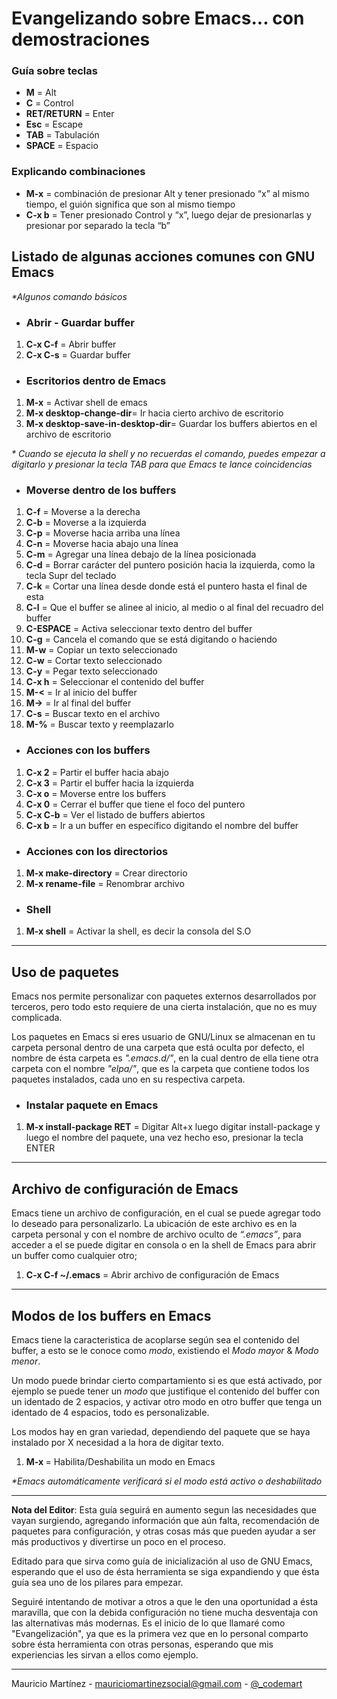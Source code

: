 # Evangelizando sobre Emacs... con demostraciones
### Guía sobre teclas
- **M** = Alt
- **C** = Control
- **RET/RETURN** = Enter
- **Esc** = Escape
- **TAB** = Tabulación
- **SPACE** = Espacio

### Explicando combinaciones
- **M-x** = combinación de presionar Alt y tener presionado “x” al mismo tiempo, el guión significa que son al mismo tiempo
- **C-x b** = Tener presionado Control y “x”, luego dejar de presionarlas y presionar por separado la tecla “b”

## Listado de algunas acciones comunes con GNU Emacs
_*Algunos comando básicos_

- ###  Abrir - Guardar buffer

1. **C-x C-f** = Abrir buffer
2. **C-x C-s** = Guardar buffer

- ###  Escritorios dentro de Emacs
1. **M-x** = Activar shell de emacs
1. **M-x desktop-change-dir**= Ir hacia cierto archivo de escritorio
1. **M-x desktop-save-in-desktop-dir**= Guardar los buffers abiertos en el archivo de escritorio

_* Cuando se ejecuta la shell y no recuerdas el comando, puedes empezar a digitarlo y presionar la tecla TAB para que Emacs te lance coincidencias_

- ### Moverse dentro de los buffers

1. **C-f** = Moverse a la derecha
2. **C-b** = Moverse a la izquierda
3. **C-p** = Moverse hacia arriba una línea
4. **C-n** = Moverse hacia abajo una línea
5. **C-m** = Agregar una línea debajo de la línea posicionada
6. **C-d** = Borrar carácter del puntero posición hacia la izquierda, como la tecla Supr del teclado
7. **C-k** = Cortar una línea desde donde está el puntero hasta el final de esta
8. **C-l** = Que el buffer se alinee al inicio, al medio o al final del recuadro del buffer
9. **C-ESPACE** = Activa seleccionar texto dentro del buffer
10. **C-g** = Cancela el comando que se está digitando o haciendo
11. **M-w** = Copiar un texto seleccionado
12. **C-w** = Cortar texto seleccionado
13. **C-y** = Pegar texto seleccionado
14. **C-x h** = Seleccionar el contenido del buffer
15. **M-<** = Ir al inicio del buffer
16. **M->** = Ir al final del buffer
17. **C-s** = Buscar texto en el archivo
18. **M-%** = Buscar texto y reemplazarlo

- ### Acciones con los buffers

1. **C-x 2** = Partir el buffer hacia abajo
2. **C-x 3** = Partir el buffer hacia la izquierda
3. **C-x o** = Moverse entre los buffers
4. **C-x 0** = Cerrar el buffer que tiene el foco del puntero
5. **C-x C-b** = Ver el listado de buffers abiertos
6. **C-x b** = Ir a un buffer en específico digitando el nombre del buffer

- ### Acciones con los directorios

1. **M-x make-directory** = Crear directorio
2. **M-x rename-file** = Renombrar archivo

- ### Shell

1. **M-x shell** = Activar la shell, es decir la consola del S.O
***
## Uso de paquetes

Emacs nos permite personalizar con paquetes externos desarrollados por terceros, pero todo esto requiere de una cierta instalación, que no es muy complicada. 

Los paquetes en Emacs si eres usuario de GNU/Linux se almacenan en tu carpeta personal dentro de una carpeta que está oculta por defecto, el nombre de ésta carpeta es _".emacs.d/"_, en la cual dentro de ella tiene otra carpeta con el nombre _"elpa/"_, que es la carpeta que contiene todos los paquetes instalados, cada uno en su respectiva carpeta.

- ### Instalar paquete en Emacs

1. **M-x install-package <nombre-del-paquete> RET** = Digitar Alt+x luego digitar install-package y luego el nombre del paquete, una vez hecho eso, presionar la tecla ENTER

***
## Archivo de configuración de Emacs

Emacs tiene un archivo de configuración, en el cual se puede agregar todo lo deseado para personalizarlo. La ubicación de este archivo es en la carpeta personal y con el nombre de archivo oculto de _“.emacs”_, para acceder a el se puede digitar en consola o en la shell de Emacs para abrir un buffer como cualquier otro;

1. **C-x C-f ~/.emacs** = Abrir archivo de configuración de Emacs


***
## Modos de los buffers en Emacs
Emacs tiene la caracteristica de acoplarse según sea el contenido del buffer, a esto se le conoce como _modo_, existiendo el _Modo mayor_ & _Modo menor_.

Un modo puede brindar cierto compartamiento si es que está activado, por ejemplo se puede tener un _modo_ que justifique el contenido del buffer con un identado de 2 espacios, y activar otro modo en otro buffer que tenga un identado de 4 espacios, todo es personalizable.

Los modos hay en gran variedad, dependiendo del paquete que se haya instalado por X necesidad a la hora de digitar texto.

1. **M-x <nombre-del-modo>** = Habilita/Deshabilita un modo en Emacs

_*Emacs automáticamente verificará si el modo está activo o deshabilitado_


***
**Nota del Editor**:
Esta guía seguirá en aumento segun las necesidades que vayan surgiendo, agregando información que aún falta, recomendación de paquetes para configuración, y otras cosas más que pueden ayudar a ser más productivos y divertirse un poco en el proceso.

Editado para que sirva como guía de inicialización al uso de GNU Emacs, esperando que el uso de ésta herramienta se siga expandiendo y que ésta guía sea uno de los pilares para empezar.

Seguiré intentando de motivar a otros a que le den una oportunidad a ésta maravilla, que con la debida configuración no tiene mucha desventaja con las alternativas más modernas. Es el inicio de lo que llamaré como "Evangelización", ya que es la primera vez que en lo personal comparto sobre ésta herramienta con otras personas, esperando que mis experiencias les sirvan a ellos como ejemplo.

***
Mauricio Martínez - 
mauriciomartinezsocial@gmail.com - 
[@_codemart](https://twitter.com/_codemart)
